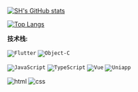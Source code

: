 [![SH's GitHub stats](https://github-readme-stats.vercel.app/api?username=CCSH&show_icons=true&theme=gruvbox_light)](https://github.com/CCSH)


[![Top Langs](https://github-readme-stats.vercel.app/api/top-langs/?username=CCSH&theme=gruvbox_light&layout=compact)](https://github.com/CCSH)

**技术栈:**

<code>![Flutter](https://img.shields.io/badge/Flutter-02569B?style=flat-square&logo=flutter&logoColor=white)</code>
<code>![Object-C](https://img.shields.io/badge/ObjectC-5490F7?style=flat-square&logo=apple&logoColor=white)</code>

<code>![JavaScript](https://img.shields.io/badge/-JavaScript-f7e018?style=flat-square&logo=javascript&logoColor=white)</code>
<code>![TypeScript](https://img.shields.io/badge/TypeScript-007ACC?style=flat-square&logo=typescript&logoColor=white)</code>
<code>![Vue](https://img.shields.io/badge/Vue-ffffff?style=flat-square&logo=vuedotjs&logoColor=4FC08D)</code>
<code>![Uniapp](https://img.shields.io/badge/Uniapp-ffffff?style=flat-square&logo=data:image/png;base64,iVBORw0KGgoAAAANSUhEUgAAADIAAAAyCAYAAAAeP4ixAAABCElEQVRoge3YMa4BURSH8Y8o7UAp0WgkotBZwluAfhqlZSgUGr23ENUUCpppJnTswAIUSCaTiziZJ8d9/193zdzrfMltABF5plb+oLscDoAV0Pn8OC/lwDhL0k35QT3wstcIuM61Cj0IhXiNuAvOFwr5SgrxRiHeKMSbhnHfAVgU1i1gajhnBpwK6wnQtgxkDTlmSTq/L7rLYQ9byG+WpLvCOT8YQ6K5WgrxRiHeKMQbhXijEG8U4o1CvIkmxPrDquwMrI37KlFJSJake2BUxVlW0VytaEKsV6t5+8Ohak3rRmtIH9hav/QvRHO1FOKNQrwJheQfn+I9wflCIeNHLzuQc51PRP6rC1ZeIm1I8cC5AAAAAElFTkSuQmCC&logoColor=ffffff)</code>

![html](https://img.shields.io/badge/HTML-E34F26?style=flat-square&logo=html5&logoColor=white)
![css](https://img.shields.io/badge/CSS-1572B6?style=flat-square&logo=css3&logoColor=white)
